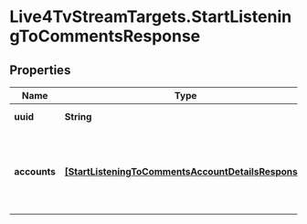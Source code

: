 # Live4TvStreamTargets.StartListeningToCommentsResponse

## Properties

Name | Type | Description | Notes
------------ | ------------- | ------------- | -------------
**uuid** | **String** | The live stream uuid | 
**accounts** | [**[StartListeningToCommentsAccountDetailsResponse]**](StartListeningToCommentsAccountDetailsResponse.md) | An list of responses for each account, with the stream details | 


